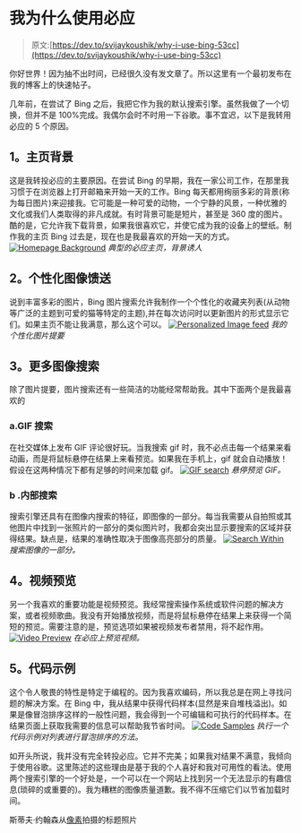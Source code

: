 # 我为什么使用必应

> 原文:[https://dev.to/svijaykoushik/why-i-use-bing-53cc](https://dev.to/svijaykoushik/why-i-use-bing-53cc)

你好世界！因为抽不出时间，已经很久没有发文章了。所以这里有一个最初发布在我的博客上的快速帖子。

几年前，在尝试了 Bing 之后，我把它作为我的默认搜索引擎。虽然我做了一个切换，但并不是 100%完成。我偶尔会时不时用一下谷歌。事不宜迟，以下是我转用必应的 5 个原因。

## 1。主页背景

这是我转投必应的主要原因。在尝试 Bing 的早期，我在一家公司工作，在那里我习惯于在浏览器上打开邮箱来开始一天的工作。Bing 每天都用绚丽多彩的背景(称为每日图片)来迎接我。它可能是一种可爱的动物，一个宁静的风景，一种优雅的文化或我们人类取得的非凡成就。有时背景可能是短片，甚至是 360 度的图片。酷的是，它允许我下载背景，如果我很喜欢它，并使它成为我的设备上的壁纸。制作我的主页 Bing 过去是，现在也是我最喜欢的开始一天的方式。 [![Homepage Background](../Images/44491a4afd82e3ed8936b35ad471c800.png)](https://res.cloudinary.com/practicaldev/image/fetch/s--4-hMp1bw--/c_limit%2Cf_auto%2Cfl_progressive%2Cq_auto%2Cw_880/https://svijaykoushik.github.io/blog/img/2018_09_02/home_background.jpg) *典型的必应主页，背景诱人*

## 2。个性化图像馈送

说到丰富多彩的图片，Bing 图片搜索允许我制作一个个性化的收藏夹列表(从动物等广泛的主题到可爱的猫等特定的主题),并在每次访问时以更新图片的形式显示它们。如果主页不能让我满意，那么这个可以。 [![Personalized Image feed](../Images/4076aa070f58403af575825ecfedf6a6.png)](https://res.cloudinary.com/practicaldev/image/fetch/s--Ocjtjd5q--/c_limit%2Cf_auto%2Cfl_progressive%2Cq_auto%2Cw_880/https://svijaykoushik.github.io/blog/img/2018_09_02/image_feed.jpg) *我的个性化图片提要*

## 3。更多图像搜索

除了图片提要，图片搜索还有一些简洁的功能经常帮助我。其中下面两个是我最喜欢的

### a.GIF 搜索

在社交媒体上发布 GIF 评论很好玩。当我搜索 gif 时，我不必点击每一个结果来看动画，而是将鼠标悬停在结果上来看预览。如果我在手机上，gif 就会自动播放！假设在这两种情况下都有足够的时间来加载 gif。 [![GIF search](../Images/8d975985b272c331e1790ebe43d3f480.png)](https://res.cloudinary.com/practicaldev/image/fetch/s--H09kVFZ5--/c_limit%2Cf_auto%2Cfl_progressive%2Cq_66%2Cw_880/https://svijaykoushik.github.io/blog/img/2018_09_02/gif_search.gif) *悬停预览 GIF。*

### b .内部搜索

搜索引擎还具有在图像内搜索的特征，即图像的一部分。每当我需要从自拍照或其他图片中找到一张照片的一部分的类似图片时，我都会突出显示要搜索的区域并获得结果。缺点是，结果的准确性取决于图像高亮部分的质量。 [![Search Within](../Images/d54c8e8e204fa9e70be3c1d16b49c2dd.png)](https://res.cloudinary.com/practicaldev/image/fetch/s--Lv20Ib04--/c_limit%2Cf_auto%2Cfl_progressive%2Cq_66%2Cw_880/https://svijaykoushik.github.io/blog/img/2018_09_02/image_within.gif) *搜索图像的一部分。*

## 4。视频预览

另一个我喜欢的重要功能是视频预览。我经常搜索操作系统或软件问题的解决方案，或者视频歌曲。我没有开始播放视频，而是将鼠标悬停在结果上来获得一个简短的预览。需要注意的是，预览选项如果被视频发布者禁用，将不起作用。 [![Video Preview](../Images/95e536a7b57e5e72e5199ccde08904bc.png)](https://res.cloudinary.com/practicaldev/image/fetch/s--R5dWcAWQ--/c_limit%2Cf_auto%2Cfl_progressive%2Cq_66%2Cw_880/https://svijaykoushik.github.io/blog/img/2018_09_02/video_search.gif) *在必应上预览视频。*

## 5。代码示例

这个令人敬畏的特性是特定于编程的。因为我喜欢编码，所以我总是在网上寻找问题的解决方案。在 Bing 中，我从结果中获得代码样本(显然是来自堆栈溢出)。如果是像冒泡排序这样的一般性问题，我会得到一个可编辑和可执行的代码样本。在结果页面上获取我需要的信息可以帮助我节省时间。 [![Code Samples](../Images/cc4534ad94538d5ef9064c2ab17f8752.png)](https://res.cloudinary.com/practicaldev/image/fetch/s--zLMJpPvk--/c_limit%2Cf_auto%2Cfl_progressive%2Cq_66%2Cw_880/https://svijaykoushik.github.io/blog/img/2018_09_02/code_sample.gif) *执行一个代码示例对列表进行冒泡排序的方法。*

如开头所说，我并没有完全转投必应。它并不完美；如果我对结果不满意，我倾向于使用谷歌。这里陈述的这些理由是基于我的个人喜好和我对可用性的看法。使用两个搜索引擎的一个好处是，一个可以在一个网站上找到另一个无法显示的有趣信息(琐碎的或重要的)。我为糟糕的图像质量道歉。我不得不压缩它们以节省加载时间。

斯蒂夫·约翰森从[像素](https://www.pexels.com/photo/person-s-index-finger-977246/)拍摄的标题照片